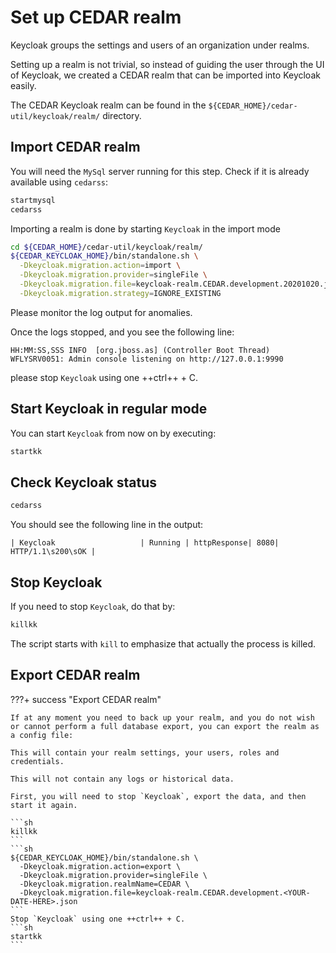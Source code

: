 # Set up CEDAR realm

Keycloak groups the settings and users of an organization under realms.

Setting up a realm is not trivial, so instead of guiding the user through the UI of Keycloak, we created a CEDAR realm that can be imported into Keycloak easily.

The CEDAR Keycloak realm can be found in the `${CEDAR_HOME}/cedar-util/keycloak/realm/` directory.

## Import CEDAR realm

You will need the `MySql` server running for this step. Check if it is already available using `cedarss`:

```sh
startmysql
cedarss
```

Importing a realm is done by starting `Keycloak` in the import mode
```sh
cd ${CEDAR_HOME}/cedar-util/keycloak/realm/
${CEDAR_KEYCLOAK_HOME}/bin/standalone.sh \
  -Dkeycloak.migration.action=import \
  -Dkeycloak.migration.provider=singleFile \
  -Dkeycloak.migration.file=keycloak-realm.CEDAR.development.20201020.json \
  -Dkeycloak.migration.strategy=IGNORE_EXISTING
```

Please monitor the log output for anomalies.

Once the logs stopped, and you see the following line:
```
HH:MM:SS,SSS INFO  [org.jboss.as] (Controller Boot Thread) WFLYSRV0051: Admin console listening on http://127.0.0.1:9990
``` 

please stop `Keycloak` using one ++ctrl++ + C.

## Start Keycloak in regular mode

You can start `Keycloak` from now on by executing:

```sh
startkk
```

## Check Keycloak status
```sh
cedarss
```

You should see the following line in the output:
```
| Keycloak                   | Running | httpResponse| 8080| HTTP/1.1\s200\sOK |
```


## Stop Keycloak

If you need to stop `Keycloak`, do that by:

```sh
killkk
```

The script starts with `kill` to emphasize that actually the process is killed.

## Export CEDAR realm

???+ success "Export CEDAR realm"

    If at any moment you need to back up your realm, and you do not wish or cannot perform a full database export, you can export the realm as a config file:

    This will contain your realm settings, your users, roles and credentials.

    This will not contain any logs or historical data.
    
    First, you will need to stop `Keycloak`, export the data, and then start it again. 

    ```sh
    killkk
    ```
    ```sh
    ${CEDAR_KEYCLOAK_HOME}/bin/standalone.sh \
      -Dkeycloak.migration.action=export \
      -Dkeycloak.migration.provider=singleFile \
      -Dkeycloak.migration.realmName=CEDAR \
      -Dkeycloak.migration.file=keycloak-realm.CEDAR.development.<YOUR-DATE-HERE>.json
    ```
    Stop `Keycloak` using one ++ctrl++ + C.
    ```sh
    startkk
    ```
 
